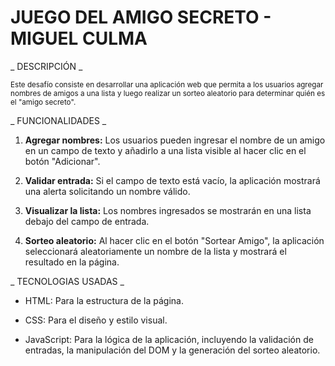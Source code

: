 # __JUEGO DEL AMIGO SECRETO - MIGUEL CULMA__

_ DESCRIPCIÓN _

<sub>
Este desafío consiste en desarrollar una aplicación web que permita a los usuarios agregar nombres de amigos a una lista y luego realizar un sorteo aleatorio para determinar quién es el "amigo secreto".
</sub>

\_ FUNCIONALIDADES _

1. __Agregar nombres:__ Los usuarios pueden ingresar el nombre de un amigo en un campo de texto y añadirlo a una lista visible al hacer clic en el botón "Adicionar".

2. __Validar entrada:__ Si el campo de texto está vacío, la aplicación mostrará una alerta solicitando un nombre válido.

3. __Visualizar la lista:__ Los nombres ingresados se mostrarán en una lista debajo del campo de entrada.

4. __Sorteo aleatorio:__ Al hacer clic en el botón "Sortear Amigo", la aplicación seleccionará aleatoriamente un nombre de la lista y mostrará el resultado en la página.

_ TECNOLOGIAS USADAS _

* HTML: Para la estructura de la página.

* CSS: Para el diseño y estilo visual.

* JavaScript: Para la lógica de la aplicación, incluyendo la validación de entradas, la manipulación del DOM y la generación del sorteo aleatorio.
